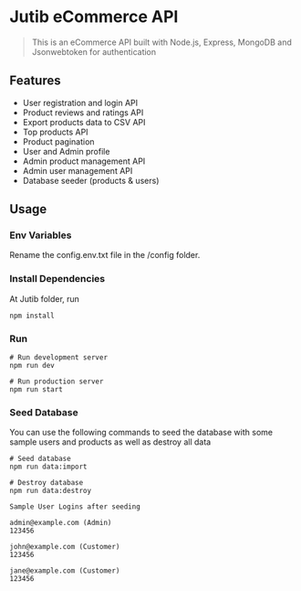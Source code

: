 # Jutib eCommerce API

> This is an eCommerce API built with Node.js, Express, MongoDB and Jsonwebtoken for authentication

## Features

- User registration and login API
- Product reviews and ratings API
- Export products data to CSV API
- Top products API
- Product pagination
- User and Admin profile
- Admin product management API
- Admin user management API
- Database seeder (products & users)

## Usage

### Env Variables

Rename the config.env.txt file in the /config folder.

### Install Dependencies

At Jutib folder, run
```
npm install
```

### Run

```
# Run development server
npm run dev

# Run production server
npm run start
```

### Seed Database

You can use the following commands to seed the database with some sample users and products as well as destroy all data

```
# Seed database
npm run data:import

# Destroy database
npm run data:destroy
```

```
Sample User Logins after seeding

admin@example.com (Admin)
123456

john@example.com (Customer)
123456

jane@example.com (Customer)
123456
```


